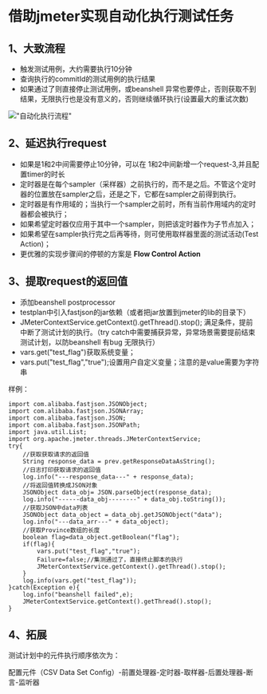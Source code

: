 # 借助jmeter实现自动化执行测试任务

## 1、大致流程

+ 触发测试用例，大约需要执行10分钟
+ 查询执行的commitId的测试用例的执行结果
+ 如果通过了则直接停止测试用例，或beanshell 异常也要停止，否则获取不到结果，无限执行也是没有意义的，否则继续循环执行(设置最大的重试次数)

!["自动化执行流程"](https://trial-cdn.esign.cn/upload/009d16dd-62ce-5cb2-b5af-e7259eff4279!!7-8.png)

## 2、延迟执行request

+ 如果是1和2中间需要停止10分钟，可以在 1和2中间新增一个request-3,并且配置timer的时长
+ 定时器是在每个sampler（采样器）之前执行的，而不是之后。不管这个定时器的位置放在sampler之后，还是之下，它都在sampler之前得到执行。
+ 定时器是有作用域的；当执行一个sampler之前时，所有当前作用域内的定时器都会被执行；
+ 如果希望定时器仅应用于其中一个sampler，则把该定时器作为子节点加入；
+ 如果希望在sampler执行完之后再等待，则可使用取样器里面的测试活动(Test Action)；	
+ 更优雅的实现步骤间的停顿的方案是 **Flow Control Action**			

## 3、提取request的返回值

+ 添加beanshell postprocessor
+ testplan中引入fastjson的jar依赖（或者把jar放置到jmeter的lib的目录下）
+ JMeterContextService.getContext().getThread().stop(); 满足条件，提前中断了测试计划的执行。（try catch中需要捕获异常，异常场景需要提前结束测试计划，以防beanshell 有bug 无限执行）
+ vars.get("test_flag")获取系统变量；
+ vars.put("test_flag","true");设置用户自定义变量；注意的是value需要为字符串

样例：

```
import com.alibaba.fastjson.JSONObject;
import com.alibaba.fastjson.JSONArray;
import com.alibaba.fastjson.JSON;
import com.alibaba.fastjson.JSONPath;
import java.util.List;
import org.apache.jmeter.threads.JMeterContextService;
try{
	//获取获取请求的返回值
	String response_data = prev.getResponseDataAsString();
	//日志打印获取请求的返回值
	log.info("---response_data---" + response_data);
	//将返回值转换成JSON对象
	JSONObject data_obj= JSON.parseObject(response_data);  
	log.info("------data_obj--------" + data_obj.toString());
	//获取JSON中data列表
	JSONObject data_object = data_obj.getJSONObject("data");
	log.info("---data_arr---" + data_object);
	//获取Province数组的长度
	boolean flag=data_object.getBoolean("flag");
	if(flag){
		vars.put("test_flag","true");
		Failure=false;//集测通过了，直接终止脚本的执行
		JMeterContextService.getContext().getThread().stop();
	}
	log.info(vars.get("test_flag"));
}catch(Exception e){
	log.info("beanshell failed",e);
	JMeterContextService.getContext().getThread().stop();
}
```



## 4、拓展

测试计划中的元件执行顺序依次为：

配置元件（CSV Data Set Config）-前置处理器-定时器-取样器-后置处理器-断言-监听器